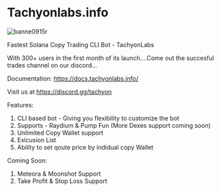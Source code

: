 # Tachyonlabs.info

![banne0915r](https://github.com/user-attachments/assets/ead70f69-9124-4dfd-a62c-85d72da7f591)


Fastest Solana Copy Trading CLI Bot - TachyonLabs

With 300+ users in the first month of its launch....Come out the succesful trades channel on our discord...

Documentation: https://docs.tachyonlabs.info/

Visit us at https://discord.gg/tachyon


Features:

1) CLI based bot - Giving you flexibility to customize the bot
2) Supports - Raydium & Pump Fun (More Dexes support coming soon)
3) Unlimited Copy Wallet support
4) Exlcusion List
5) Ability to set qoute price by indidual copy Wallet

Coming Soon:

1) Meteora & Moonshot Support
2) Take Profit & Stop Loss Support
